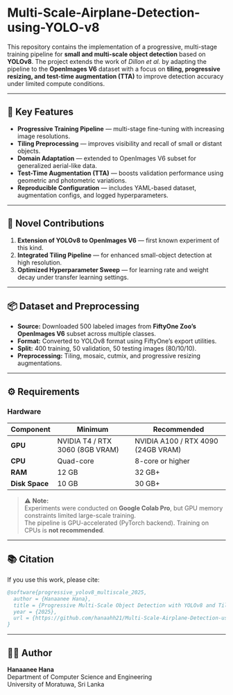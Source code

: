 # Multi-Scale-Airplane-Detection-using-YOLO-v8

This repository contains the implementation of a progressive, multi-stage training pipeline for **small and multi-scale object detection** based on **YOLOv8**. The project extends the work of *Dillon et al.* by adapting the pipeline to the **OpenImages V6** dataset with a focus on **tiling, progressive resizing, and test-time augmentation (TTA)** to improve detection accuracy under limited compute conditions.

---

## 🚀 Key Features

- **Progressive Training Pipeline** — multi-stage fine-tuning with increasing image resolutions.  
- **Tiling Preprocessing** — improves visibility and recall of small or distant objects.  
- **Domain Adaptation** — extended to OpenImages V6 subset for generalized aerial-like data.  
- **Test-Time Augmentation (TTA)** — boosts validation performance using geometric and photometric variations.  
- **Reproducible Configuration** — includes YAML-based dataset, augmentation configs, and logged hyperparameters.

---

## 🧠 Novel Contributions

1. **Extension of YOLOv8 to OpenImages V6** — first known experiment of this kind.  
2. **Integrated Tiling Pipeline** — for enhanced small-object detection at high resolution.  
3. **Optimized Hyperparameter Sweep** — for learning rate and weight decay under transfer learning settings.  

---

## 📦 Dataset and Preprocessing

- **Source:** Downloaded 500 labeled images from **FiftyOne Zoo’s OpenImages V6** subset across multiple classes.  
- **Format:** Converted to YOLOv8 format using FiftyOne’s export utilities.  
- **Split:** 400 training, 50 validation, 50 testing images (80/10/10).  
- **Preprocessing:** Tiling, mosaic, cutmix, and progressive resizing augmentations.  

---

## ⚙️ Requirements

### Hardware

| Component | Minimum | Recommended |
|------------|-----------|-------------|
| **GPU** | NVIDIA T4 / RTX 3060 (8GB VRAM) | NVIDIA A100 / RTX 4090 (24GB VRAM) |
| **CPU** | Quad-core | 8-core or higher |
| **RAM** | 12 GB | 32 GB+ |
| **Disk Space** | 10 GB | 30 GB+ |

> ⚠️ **Note:**  
> Experiments were conducted on **Google Colab Pro**, but GPU memory constraints limited large-scale training.  
> The pipeline is GPU-accelerated (PyTorch backend). Training on CPUs is **not recommended**.


---


## 📚 Citation

If you use this work, please cite:

```bibtex
@software{progressive_yolov8_multiscale_2025,
  author = {Hanaanee Hana},
  title = {Progressive Multi-Scale Object Detection with YOLOv8 and Tiling},
  year = {2025},
  url = {https://github.com/hanaahh21/Multi-Scale-Airplane-Detection-using-YOLO-v8},
}
```

---

## 🧑‍💻 Author

**Hanaanee Hana**  
Department of Computer Science and Engineering  
University of Moratuwa, Sri Lanka  
